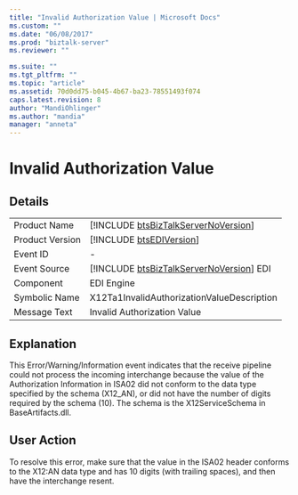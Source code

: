 ```yaml
---
title: "Invalid Authorization Value | Microsoft Docs"
ms.custom: ""
ms.date: "06/08/2017"
ms.prod: "biztalk-server"
ms.reviewer: ""

ms.suite: ""
ms.tgt_pltfrm: ""
ms.topic: "article"
ms.assetid: 70d0dd75-b045-4b67-ba23-78551493f074
caps.latest.revision: 8
author: "MandiOhlinger"
ms.author: "mandia"
manager: "anneta"
---
```

# Invalid Authorization Value
## Details  
  
|                 |                                                                                         |
|-----------------|-----------------------------------------------------------------------------------------|
|  Product Name   |   [!INCLUDE [btsBizTalkServerNoVersion](../includes/btsbiztalkservernoversion-md.md)]   |
| Product Version |               [!INCLUDE [btsEDIVersion](../includes/btsediversion-md.md)]               |
|    Event ID     |                                            -                                            |
|  Event Source   | [!INCLUDE [btsBizTalkServerNoVersion](../includes/btsbiztalkservernoversion-md.md)] EDI |
|    Component    |                                       EDI Engine                                        |
|  Symbolic Name  |                       X12Ta1InvalidAuthorizationValueDescription                        |
|  Message Text   |                               Invalid Authorization Value                               |
  
## Explanation  
 This Error/Warning/Information event indicates that the receive pipeline could not process the incoming interchange because the value of the Authorization Information in ISA02 did not conform to the data type specified by the schema (X12_AN), or did not have the number of digits required by the schema (10). The schema is the X12ServiceSchema in BaseArtifacts.dll.  
  
## User Action  
 To resolve this error, make sure that the value in the ISA02 header conforms to the X12:AN data type and has 10 digits (with trailing spaces), and then have the interchange resent.